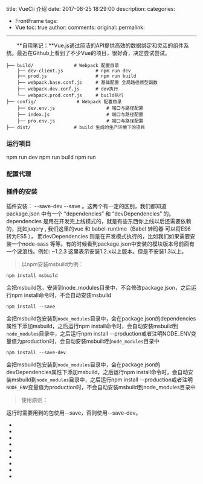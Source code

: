 title: VueCli 介绍
date: 2017-08-25 18:29:00
description: 
categories:
- FrontFrame
tags:
- Vue
toc: true
author:
comments:
original:
permalink: 
---

　　**自用笔记：**Vue.js通过简洁的API提供高效的数据绑定和灵活的组件系统。最近在Github上看到了不少Vue的项目，很好奇，决定尝试尝试。
<!-- more -->




	├── build/               # Webpack 配置目录
		├── dev-client.js            # npm run dev
		├── prod.js                  # npm run build
		├── webpack.base.conf.js     # 基础配置 全局路径原型函数
		├── webpack.dev.conf.js      # dev执行
		└── webpack.prod.conf.js     # build执行
	├── config/               # Webpack 配置目录
		├── dev.env.js                   # 端口与路径配置
		├── index.js                     # 端口与路径配置
		├── pro.env.js                   # 端口与路径配置
	├── dist/                # build 生成的生产环境下的项目


### 运行项目
npm run dev 
npm run build
npm run 

### 配置代理




### 插件的安装
插件安装：
--save-dev
--save
。这两个有一定的区别，我们都知道package.json  中有一个 “dependencies” 和 “devDependencies” 的。dependencies 是用在开发完上线模式的，就是有些东西你上线以后还需要依赖的，比如juqery , 我们这里的vue 和 babel-runtime（Babel 转码器 可以将ES6 转为ES5 ）， 而devDependencies 则是在开发模式执行的，比如我们如果需要安装一个node-sass 等等。有的时候看到package.json中安装的模块版本号前面有一个波浪线。例如: ~1.2.3 这里表示安装1.2.x以上版本。但是不安装1.3以上。

>以npm安装msbuild为例：

	npm install msbuild

会把msbuild包，安装到node_modules目录中，不会修改package.json，之后运行npm install命令时，不会自动安装msbuild

	npm install --save

会把msbuild包安装到`node_modules`目录中，会在package.json的dependencies属性下添加msbuild，之后运行npm install命令时，会自动安装msbuild到`node_modules`目录中，之后运行npm install --production或者注明NODE_ENV变量值为production时，会自动安装msbuild到`node_modules`目录中

	npm install --save-dev

会把msbuild包安装到`node_modules`目录中，会在package.json的devDependencies属性下添加msbuild，之后运行npm install命令时，会自动安装msbuild到`node_modules`目录中，之后运行npm install --production或者注明`NODE_ENV`变量值为production时，不会自动安装msbuild到node_modules目录中

>使用原则：

运行时需要用到的包使用--save，否则使用--save-dev。





- []( "")
- []( "")
- []( "")
- []( "")
- []( "")
- []( "")
- []( "")
- []( "")
- []( "")